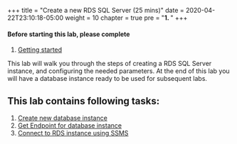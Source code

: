 +++
title = "Create a new RDS SQL Server (25 mins)"
date = 2020-04-22T23:10:18-05:00
weight = 10
chapter = true
pre = "<b>1. </b>"
+++

#### Before starting this lab, please complete
1. [Getting started](lab0.html)


<div align="left">This lab will walk you through the steps of creating a RDS SQL Server instance, and configuring the needed parameters. At the end of this lab you will have a database instance ready to be used for subsequent labs.</div>  

## This lab contains following tasks:
1. [Create new database instance](lab1/1_createdatabase.html)
2. [Get Endpoint for database instance](lab1/2_endpoint.html)
3. [Connect to RDS instance using SSMS](lab1/3_clientconnection.html)